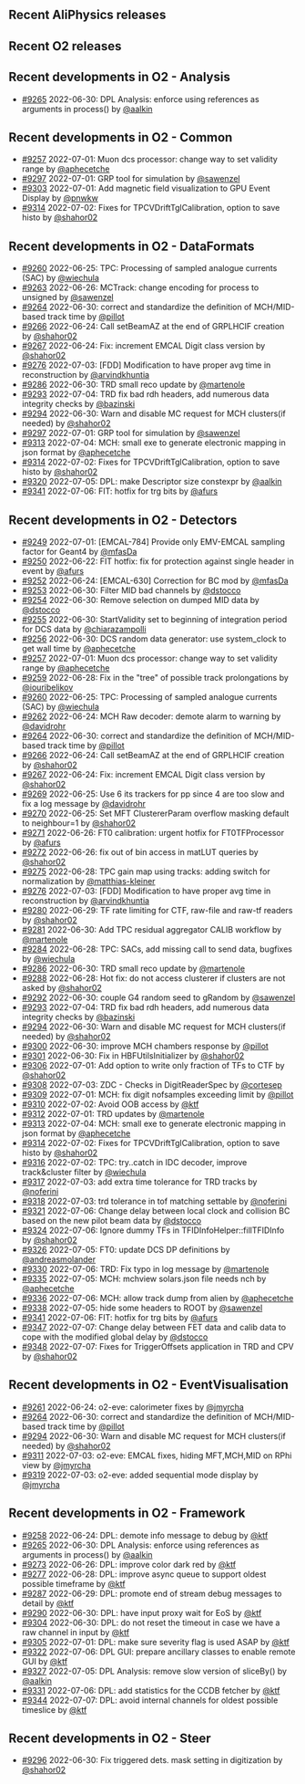 ## Recent AliPhysics releases
## Recent O2 releases
## Recent developments in O2 - Analysis
- [\#9265](https://github.com/AliceO2Group/AliceO2/pull/9265) 2022-06-30: DPL Analysis: enforce using references as arguments in process() by [@aalkin](https://github.com/aalkin)
## Recent developments in O2 - Common
- [\#9257](https://github.com/AliceO2Group/AliceO2/pull/9257) 2022-07-01: Muon dcs processor: change way to set validity range by [@aphecetche](https://github.com/aphecetche)
- [\#9297](https://github.com/AliceO2Group/AliceO2/pull/9297) 2022-07-01: GRP tool for simulation by [@sawenzel](https://github.com/sawenzel)
- [\#9303](https://github.com/AliceO2Group/AliceO2/pull/9303) 2022-07-01: Add magnetic field visualization to GPU Event Display by [@pnwkw](https://github.com/pnwkw)
- [\#9314](https://github.com/AliceO2Group/AliceO2/pull/9314) 2022-07-02: Fixes for TPCVDriftTglCalibration, option to save histo by [@shahor02](https://github.com/shahor02)
## Recent developments in O2 - DataFormats
- [\#9260](https://github.com/AliceO2Group/AliceO2/pull/9260) 2022-06-25: TPC: Processing of sampled analogue currents (SAC) by [@wiechula](https://github.com/wiechula)
- [\#9263](https://github.com/AliceO2Group/AliceO2/pull/9263) 2022-06-26: MCTrack: change encoding for process to unsigned by [@sawenzel](https://github.com/sawenzel)
- [\#9264](https://github.com/AliceO2Group/AliceO2/pull/9264) 2022-06-30: correct and standardize the definition of MCH/MID-based track time by [@pillot](https://github.com/pillot)
- [\#9266](https://github.com/AliceO2Group/AliceO2/pull/9266) 2022-06-24: Call setBeamAZ at the end of GRPLHCIF creation by [@shahor02](https://github.com/shahor02)
- [\#9267](https://github.com/AliceO2Group/AliceO2/pull/9267) 2022-06-24: Fix: increment EMCAL Digit class version by [@shahor02](https://github.com/shahor02)
- [\#9276](https://github.com/AliceO2Group/AliceO2/pull/9276) 2022-07-03: [FDD] Modification to have proper avg time in reconstruction by [@arvindkhuntia](https://github.com/arvindkhuntia)
- [\#9286](https://github.com/AliceO2Group/AliceO2/pull/9286) 2022-06-30: TRD small reco update by [@martenole](https://github.com/martenole)
- [\#9293](https://github.com/AliceO2Group/AliceO2/pull/9293) 2022-07-04: TRD fix bad rdh headers, add numerous data integrity checks by [@bazinski](https://github.com/bazinski)
- [\#9294](https://github.com/AliceO2Group/AliceO2/pull/9294) 2022-06-30: Warn and disable MC request for MCH clusters(if needed) by [@shahor02](https://github.com/shahor02)
- [\#9297](https://github.com/AliceO2Group/AliceO2/pull/9297) 2022-07-01: GRP tool for simulation by [@sawenzel](https://github.com/sawenzel)
- [\#9313](https://github.com/AliceO2Group/AliceO2/pull/9313) 2022-07-04: MCH: small exe to generate electronic mapping in json format by [@aphecetche](https://github.com/aphecetche)
- [\#9314](https://github.com/AliceO2Group/AliceO2/pull/9314) 2022-07-02: Fixes for TPCVDriftTglCalibration, option to save histo by [@shahor02](https://github.com/shahor02)
- [\#9320](https://github.com/AliceO2Group/AliceO2/pull/9320) 2022-07-05: DPL: make Descriptor size constexpr by [@aalkin](https://github.com/aalkin)
- [\#9341](https://github.com/AliceO2Group/AliceO2/pull/9341) 2022-07-06: FIT: hotfix for trg bits by [@afurs](https://github.com/afurs)
## Recent developments in O2 - Detectors
- [\#9249](https://github.com/AliceO2Group/AliceO2/pull/9249) 2022-07-01: [EMCAL-784] Provide only EMV-EMCAL sampling factor for Geant4 by [@mfasDa](https://github.com/mfasDa)
- [\#9250](https://github.com/AliceO2Group/AliceO2/pull/9250) 2022-06-22: FIT hotfix: fix for protection against single header in event by [@afurs](https://github.com/afurs)
- [\#9252](https://github.com/AliceO2Group/AliceO2/pull/9252) 2022-06-24: [EMCAL-630] Correction for BC mod by [@mfasDa](https://github.com/mfasDa)
- [\#9253](https://github.com/AliceO2Group/AliceO2/pull/9253) 2022-06-30: Filter MID bad channels by [@dstocco](https://github.com/dstocco)
- [\#9254](https://github.com/AliceO2Group/AliceO2/pull/9254) 2022-06-30: Remove selection on dumped MID data by [@dstocco](https://github.com/dstocco)
- [\#9255](https://github.com/AliceO2Group/AliceO2/pull/9255) 2022-06-30: StartValidity set to beginning of integration period for DCS data by [@chiarazampolli](https://github.com/chiarazampolli)
- [\#9256](https://github.com/AliceO2Group/AliceO2/pull/9256) 2022-06-30: DCS random data generator: use system_clock to get wall time by [@aphecetche](https://github.com/aphecetche)
- [\#9257](https://github.com/AliceO2Group/AliceO2/pull/9257) 2022-07-01: Muon dcs processor: change way to set validity range by [@aphecetche](https://github.com/aphecetche)
- [\#9259](https://github.com/AliceO2Group/AliceO2/pull/9259) 2022-06-28: Fix in the "tree" of possible track prolongations by [@iouribelikov](https://github.com/iouribelikov)
- [\#9260](https://github.com/AliceO2Group/AliceO2/pull/9260) 2022-06-25: TPC: Processing of sampled analogue currents (SAC) by [@wiechula](https://github.com/wiechula)
- [\#9262](https://github.com/AliceO2Group/AliceO2/pull/9262) 2022-06-24: MCH Raw decoder: demote alarm to warning by [@davidrohr](https://github.com/davidrohr)
- [\#9264](https://github.com/AliceO2Group/AliceO2/pull/9264) 2022-06-30: correct and standardize the definition of MCH/MID-based track time by [@pillot](https://github.com/pillot)
- [\#9266](https://github.com/AliceO2Group/AliceO2/pull/9266) 2022-06-24: Call setBeamAZ at the end of GRPLHCIF creation by [@shahor02](https://github.com/shahor02)
- [\#9267](https://github.com/AliceO2Group/AliceO2/pull/9267) 2022-06-24: Fix: increment EMCAL Digit class version by [@shahor02](https://github.com/shahor02)
- [\#9269](https://github.com/AliceO2Group/AliceO2/pull/9269) 2022-06-25: Use 6 its trackers for pp since 4 are too slow and fix a log message by [@davidrohr](https://github.com/davidrohr)
- [\#9270](https://github.com/AliceO2Group/AliceO2/pull/9270) 2022-06-25: Set MFT ClustererParam overflow masking default to neighbour=1 by [@shahor02](https://github.com/shahor02)
- [\#9271](https://github.com/AliceO2Group/AliceO2/pull/9271) 2022-06-26: FT0 calibration: urgent hotfix for FT0TFProcessor by [@afurs](https://github.com/afurs)
- [\#9272](https://github.com/AliceO2Group/AliceO2/pull/9272) 2022-06-26: fix out of bin access in matLUT queries by [@shahor02](https://github.com/shahor02)
- [\#9275](https://github.com/AliceO2Group/AliceO2/pull/9275) 2022-06-28: TPC gain map using tracks: adding switch for normalization by [@matthias-kleiner](https://github.com/matthias-kleiner)
- [\#9276](https://github.com/AliceO2Group/AliceO2/pull/9276) 2022-07-03: [FDD] Modification to have proper avg time in reconstruction by [@arvindkhuntia](https://github.com/arvindkhuntia)
- [\#9280](https://github.com/AliceO2Group/AliceO2/pull/9280) 2022-06-29: TF rate limiting for CTF, raw-file and raw-tf readers by [@shahor02](https://github.com/shahor02)
- [\#9281](https://github.com/AliceO2Group/AliceO2/pull/9281) 2022-06-30: Add TPC residual aggregator CALIB workflow by [@martenole](https://github.com/martenole)
- [\#9284](https://github.com/AliceO2Group/AliceO2/pull/9284) 2022-06-28: TPC: SACs, add missing call to send data, bugfixes by [@wiechula](https://github.com/wiechula)
- [\#9286](https://github.com/AliceO2Group/AliceO2/pull/9286) 2022-06-30: TRD small reco update by [@martenole](https://github.com/martenole)
- [\#9288](https://github.com/AliceO2Group/AliceO2/pull/9288) 2022-06-28: Hot fix: do not access clusterer if clusters are not asked by [@shahor02](https://github.com/shahor02)
- [\#9292](https://github.com/AliceO2Group/AliceO2/pull/9292) 2022-06-30: couple G4 random seed to gRandom by [@sawenzel](https://github.com/sawenzel)
- [\#9293](https://github.com/AliceO2Group/AliceO2/pull/9293) 2022-07-04: TRD fix bad rdh headers, add numerous data integrity checks by [@bazinski](https://github.com/bazinski)
- [\#9294](https://github.com/AliceO2Group/AliceO2/pull/9294) 2022-06-30: Warn and disable MC request for MCH clusters(if needed) by [@shahor02](https://github.com/shahor02)
- [\#9300](https://github.com/AliceO2Group/AliceO2/pull/9300) 2022-06-30: improve MCH chambers response by [@pillot](https://github.com/pillot)
- [\#9301](https://github.com/AliceO2Group/AliceO2/pull/9301) 2022-06-30: Fix in HBFUtilsInitializer by [@shahor02](https://github.com/shahor02)
- [\#9306](https://github.com/AliceO2Group/AliceO2/pull/9306) 2022-07-01: Add option to write only fraction of TFs to CTF by [@shahor02](https://github.com/shahor02)
- [\#9308](https://github.com/AliceO2Group/AliceO2/pull/9308) 2022-07-03: ZDC - Checks in DigitReaderSpec by [@cortesep](https://github.com/cortesep)
- [\#9309](https://github.com/AliceO2Group/AliceO2/pull/9309) 2022-07-01: MCH: fix digit nofsamples exceeding limit by [@pillot](https://github.com/pillot)
- [\#9310](https://github.com/AliceO2Group/AliceO2/pull/9310) 2022-07-02: Avoid OOB access by [@ktf](https://github.com/ktf)
- [\#9312](https://github.com/AliceO2Group/AliceO2/pull/9312) 2022-07-01: TRD updates by [@martenole](https://github.com/martenole)
- [\#9313](https://github.com/AliceO2Group/AliceO2/pull/9313) 2022-07-04: MCH: small exe to generate electronic mapping in json format by [@aphecetche](https://github.com/aphecetche)
- [\#9314](https://github.com/AliceO2Group/AliceO2/pull/9314) 2022-07-02: Fixes for TPCVDriftTglCalibration, option to save histo by [@shahor02](https://github.com/shahor02)
- [\#9316](https://github.com/AliceO2Group/AliceO2/pull/9316) 2022-07-02: TPC: try..catch in IDC decoder, improve track&cluster filter by [@wiechula](https://github.com/wiechula)
- [\#9317](https://github.com/AliceO2Group/AliceO2/pull/9317) 2022-07-03: add extra time tolerance for TRD tracks by [@noferini](https://github.com/noferini)
- [\#9318](https://github.com/AliceO2Group/AliceO2/pull/9318) 2022-07-03: trd tolerance in tof matching settable by [@noferini](https://github.com/noferini)
- [\#9321](https://github.com/AliceO2Group/AliceO2/pull/9321) 2022-07-06: Change delay between local clock and collision BC based on the new pilot beam data by [@dstocco](https://github.com/dstocco)
- [\#9324](https://github.com/AliceO2Group/AliceO2/pull/9324) 2022-07-06: Ignore dummy TFs in TFIDInfoHelper::fillTFIDInfo by [@shahor02](https://github.com/shahor02)
- [\#9326](https://github.com/AliceO2Group/AliceO2/pull/9326) 2022-07-05: FT0: update DCS DP definitions by [@andreasmolander](https://github.com/andreasmolander)
- [\#9330](https://github.com/AliceO2Group/AliceO2/pull/9330) 2022-07-06: TRD: Fix typo in log message by [@martenole](https://github.com/martenole)
- [\#9335](https://github.com/AliceO2Group/AliceO2/pull/9335) 2022-07-05: MCH: mchview solars.json file needs nch by [@aphecetche](https://github.com/aphecetche)
- [\#9336](https://github.com/AliceO2Group/AliceO2/pull/9336) 2022-07-06: MCH: allow track dump from alien by [@aphecetche](https://github.com/aphecetche)
- [\#9338](https://github.com/AliceO2Group/AliceO2/pull/9338) 2022-07-05: hide some headers to ROOT by [@sawenzel](https://github.com/sawenzel)
- [\#9341](https://github.com/AliceO2Group/AliceO2/pull/9341) 2022-07-06: FIT: hotfix for trg bits by [@afurs](https://github.com/afurs)
- [\#9347](https://github.com/AliceO2Group/AliceO2/pull/9347) 2022-07-07: Change delay between FET data and calib data to cope with the modified global delay by [@dstocco](https://github.com/dstocco)
- [\#9348](https://github.com/AliceO2Group/AliceO2/pull/9348) 2022-07-07: Fixes for TriggerOffsets application in TRD and CPV by [@shahor02](https://github.com/shahor02)
## Recent developments in O2 - EventVisualisation
- [\#9261](https://github.com/AliceO2Group/AliceO2/pull/9261) 2022-06-24: o2-eve: calorimeter fixes by [@jmyrcha](https://github.com/jmyrcha)
- [\#9264](https://github.com/AliceO2Group/AliceO2/pull/9264) 2022-06-30: correct and standardize the definition of MCH/MID-based track time by [@pillot](https://github.com/pillot)
- [\#9294](https://github.com/AliceO2Group/AliceO2/pull/9294) 2022-06-30: Warn and disable MC request for MCH clusters(if needed) by [@shahor02](https://github.com/shahor02)
- [\#9311](https://github.com/AliceO2Group/AliceO2/pull/9311) 2022-07-03: o2-eve: EMCAL fixes, hiding MFT,MCH,MID on RPhi view by [@jmyrcha](https://github.com/jmyrcha)
- [\#9319](https://github.com/AliceO2Group/AliceO2/pull/9319) 2022-07-03: o2-eve: added sequential mode display by [@jmyrcha](https://github.com/jmyrcha)
## Recent developments in O2 - Framework
- [\#9258](https://github.com/AliceO2Group/AliceO2/pull/9258) 2022-06-24: DPL: demote info message to debug by [@ktf](https://github.com/ktf)
- [\#9265](https://github.com/AliceO2Group/AliceO2/pull/9265) 2022-06-30: DPL Analysis: enforce using references as arguments in process() by [@aalkin](https://github.com/aalkin)
- [\#9273](https://github.com/AliceO2Group/AliceO2/pull/9273) 2022-06-26: DPL: improve color dark red by [@ktf](https://github.com/ktf)
- [\#9277](https://github.com/AliceO2Group/AliceO2/pull/9277) 2022-06-28: DPL: improve async queue to support oldest possible timeframe by [@ktf](https://github.com/ktf)
- [\#9287](https://github.com/AliceO2Group/AliceO2/pull/9287) 2022-06-29: DPL: promote end of stream debug messages to detail by [@ktf](https://github.com/ktf)
- [\#9290](https://github.com/AliceO2Group/AliceO2/pull/9290) 2022-06-30: DPL: have input proxy wait for EoS by [@ktf](https://github.com/ktf)
- [\#9304](https://github.com/AliceO2Group/AliceO2/pull/9304) 2022-06-30: DPL: do not reset the timeout in case we have a raw channel in input by [@ktf](https://github.com/ktf)
- [\#9305](https://github.com/AliceO2Group/AliceO2/pull/9305) 2022-07-01: DPL: make sure severity flag is used ASAP by [@ktf](https://github.com/ktf)
- [\#9322](https://github.com/AliceO2Group/AliceO2/pull/9322) 2022-07-06: DPL GUI: prepare ancillary classes to enable remote GUI by [@ktf](https://github.com/ktf)
- [\#9327](https://github.com/AliceO2Group/AliceO2/pull/9327) 2022-07-05: DPL Analysis: remove slow version of sliceBy() by [@aalkin](https://github.com/aalkin)
- [\#9331](https://github.com/AliceO2Group/AliceO2/pull/9331) 2022-07-06: DPL: add statistics for the CCDB fetcher by [@ktf](https://github.com/ktf)
- [\#9344](https://github.com/AliceO2Group/AliceO2/pull/9344) 2022-07-07: DPL: avoid internal channels for oldest possible timeslice by [@ktf](https://github.com/ktf)
## Recent developments in O2 - Steer
- [\#9296](https://github.com/AliceO2Group/AliceO2/pull/9296) 2022-06-30: Fix triggered dets. mask setting in digitization by [@shahor02](https://github.com/shahor02)
